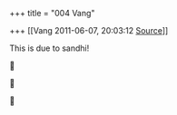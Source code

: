+++
title = "004 Vang"

+++
[[Vang	2011-06-07, 20:03:12 [Source](https://groups.google.com/g/samskrita/c/hlFUD-_b3A8)]]



This is due to sandhi!

  

  







